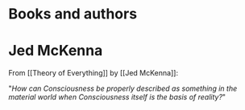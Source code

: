 
# Books and authors
# Jed McKenna
From [[Theory of Everything]] by [[Jed McKenna]]:

"*How can Consciousness be properly described as something in the material world when Consciousness itself is the basis of reality?*"
